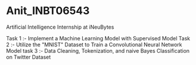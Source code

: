 # Anit_INBT06543
Artificial Intelligence Internship at iNeuBytes

Task 1 :- Implement a Machine Learning Model with Supervised Model
Task 2 :- Utilize the "MNIST" Dataset to Train a Convolutional Neural Network Model
task 3 :- Data Cleaning, Tokenization, and naive Bayes Classification on Twitter Dataset
